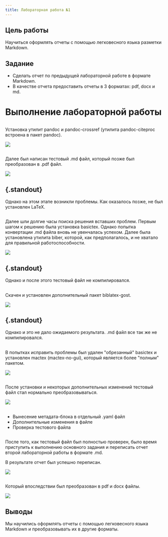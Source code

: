 ```yaml
---
title: Лабораторная работа №1
---
```


## Цель работы

Научиться оформлять отчеты с помощью легковесного языка разметки Markdown.

## Задание

- Сделать отчет по предыдущей лабораторной работе в формате Markdown.
- В качестве отчета предоставить отчеты в 3 форматах: pdf, docx и md.

# Выполнение лабораторной работы

##

Установка утилит pandoc и pandoc-crossref (утилита pandoc-citeproc встроена в пакет pandoc).

![](image/Untitled%202.png)

##

Далее был написан тестовый .md файл, который позже был преобразован в .pdf файл. 

![](image/Untitled%204.png)

## {.standout}

Однако на этом этапе возникли проблемы. Как оказалось позже, не был установлен LaTeX.

##

Далее шли долгие часы поиска решения вставших проблем. Первым шагом к решению была установка basictex. Однако попытка конвертации .md файла вновь не увенчалась успехом. Далее была установлена утилита biber, которой, как предполагалось, и не хватало для правильной работоспособности.

![](image/Untitled%202.png)

## {.standout}

Однако и после этого тестовый файл не компилировался. 

## 

Скачен и установлен дополнительный пакет biblatex-gost.

![](image/Untitled%205.png)

## {.standout}

Однако и это не дало ожидаемого результата. .md файл все так же не компилировался.

##

В попытках исправить проблемы был удален "обрезанный" basictex и установлен mactex (mactex-no-gui), который является более "полным" пакетом.

![](image/Untitled.png)

##

После установки и некоторых дополнительных изменений тестовый файл стал нормально преобразовываться.

![](image/Untitled%206.png)

##

- Вынесение метадата-блока в отдельный .yaml файл
- Дополнительные изменения в файле
- Проверка тестового файла

##

После того, как тестовый файл был полностью проверен, было время приступить к выполнению основного задания и переписать отчет второй лабораторной работы в формате .md. 

В результате отчет был успешно переписан.

![](image/Untitled%207.png)

##

Который впоследствии был преобразован в pdf и docx файлы.

![](image/Untitled%208.png)

## Выводы

Мы научились оформлять отчеты с помощью легковесного языка Markdown и преобразовывать их в другие форматы.